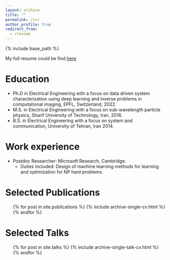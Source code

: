 ```yaml
---
layout: archive
title: ""
permalink: /cv/
author_profile: true
redirect_from:
  - /resume
---
```


{% include base_path %}

My full resume could be find [here](https://babak70.github.io/files/cv__updated_.pdf)

Education
======
* Ph.D in Electrical Engineering with a focus on data driven system characterization using deep learning and inverse problems in computational imaging, EPFL, Switzerland, 2022.
* M.S. in Electrical Engineering with a focus on sub-wavelength particle physics, Sharif University of Technology, Iran, 2016.
* B.S. in Electrical Engineering with a focus on system and communication, University of Tehran, Iran 2014.

Work experience
======
* Postdoc Researcher: Microsoft Research, Cambridge.
  * Duties included: Design of machine learning methods for learning and optimization for NP hard problems.

Selected Publications
======
  <ul>{% for post in site.publications %}
    {% include archive-single-cv.html %}
  {% endfor %}</ul>
  
Selected Talks
======
  <ul>{% for post in site.talks %}
    {% include archive-single-talk-cv.html %}
  {% endfor %}</ul>
  
  
